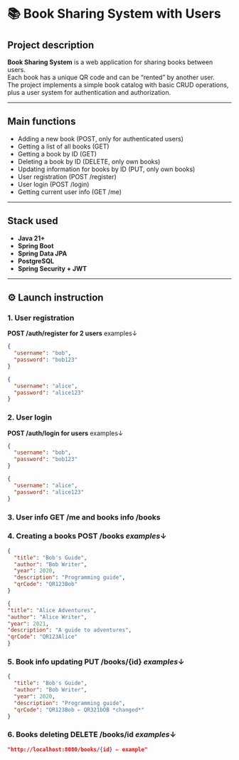# 📚 Book Sharing System with Users

## Project description
**Book Sharing System** is a web application for sharing books between users.  
Each book has a unique QR code and can be “rented” by another user.  
The project implements a simple book catalog with basic CRUD operations, plus a user system for authentication and authorization.

---

## Main functions

- Adding a new book (POST, only for authenticated users)
- Getting a list of all books (GET)
- Getting a book by ID (GET)
- Deleting a book by ID (DELETE, only own books)
- Updating information for books by ID (PUT, only own books)
- User registration (POST /register)
- User login (POST /login)
- Getting current user info (GET /me)

---

## Stack used

- **Java 21+**
- **Spring Boot**
- **Spring Data JPA**
- **PostgreSQL**
- **Spring Security + JWT**

---

## ⚙️ Launch instruction

### 1. User registration
**POST /auth/register for 2 users** examples↓
```json
{
  "username": "bob",
  "password": "bob123"
}
```

```json
{
  "username": "alice",
  "password": "alice123"
}
```

### 2. User login
**POST /auth/login for users** examples↓
```json
{
  "username": "bob",
  "password": "bob123"
}
```

```json
{
  "username": "alice",
  "password": "alice123"
}
```
### 3. User info GET /me and books info /books

### 4. Creating a books POST /books *examples*↓
```json
{
  "title": "Bob's Guide",
  "author": "Bob Writer",
  "year": 2020,
  "description": "Programming guide",
  "qrCode": "QR123Bob"
}
```

```json
{
"title": "Alice Adventures",
"author": "Alice Writer",
"year": 2021,
"description": "A guide to adventures",
"qrCode": "QR123Alice"
}
```

### 5. Book info updating PUT /books/{id} *examples*↓
```json
{
  "title": "Bob's Guide",
  "author": "Bob Writer",
  "year": 2020,
  "description": "Programming guide",
  "qrCode": "QR123Bob ⇐ QR321bOB *changed*"
}
```

### 6. Books deleting DELETE /books/id *examples*↓
```json
"http://localhost:8080/books/{id} ⇐ example" 
```
